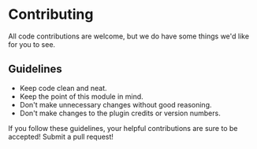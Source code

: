 # Contributing
All code contributions are welcome, but we do have some things we'd like for you to see.

## Guidelines
* Keep code clean and neat.
* Keep the point of this module in mind.
* Don't make unnecessary changes without good reasoning.
* Don't make changes to the plugin credits or version numbers.

If you follow these guidelines, your helpful contributions are sure to be accepted! Submit a pull request!
